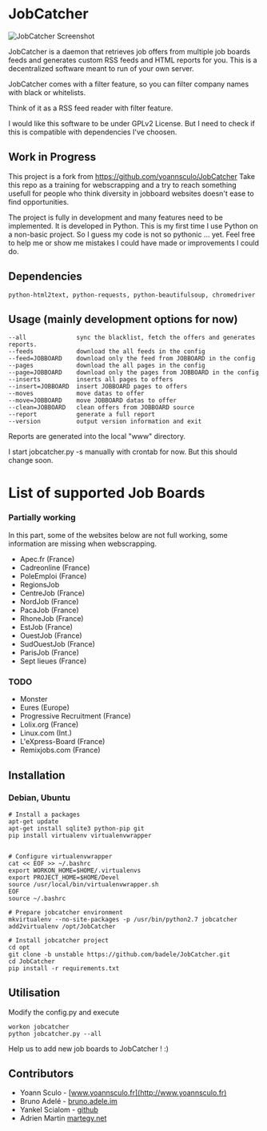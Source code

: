 # JobCatcher

![JobCatcher Screenshot](https://raw.github.com/yoannsculo/JobCatcher/master/screenshots/jobcatcher.png)

JobCatcher is a daemon that retrieves job offers from multiple job boards feeds
and generates custom RSS feeds and HTML reports for you. This is a decentralized
software meant to run of your own server.

JobCatcher comes with a filter feature, so you can filter company names with
black or whitelists.

Think of it as a RSS feed reader with filter feature.

I would like this software to be under GPLv2 License. But I need to check if
this is compatible with dependencies I've choosen.

## Work in Progress

This project is a fork from https://github.com/yoannsculo/JobCatcher
Take this repo as a training for webscrapping and a try to reach something
usefull for people who think diversity in jobboard websites doesn't ease
to find opportunities.

The project is fully in development and many features need to be implemented.
It is developed in Python. This is my first time I use Python on a non-basic
project. So I guess my code is not so pythonic ... yet. Feel free to help me or
show me mistakes I could have made or improvements I could do.

## Dependencies

	python-html2text, python-requests, python-beautifulsoup, chromedriver

## Usage (mainly development options for now)

    --all              sync the blacklist, fetch the offers and generates reports.
    --feeds            download the all feeds in the config
    --feed=JOBBOARD    download only the feed from JOBBOARD in the config
    --pages            download the all pages in the config
    --page=JOBBOARD    download only the pages from JOBBOARD in the config
    --inserts          inserts all pages to offers
    --insert=JOBBOARD  insert JOBBOARD pages to offers
    --moves            move datas to offer
    --move=JOBBOARD    move JOBBOARD datas to offer
    --clean=JOBBOARD   clean offers from JOBBOARD source
    --report           generate a full report
    --version          output version information and exit

Reports are generated into the local "www" directory.

I start jobcatcher.py -s manually with crontab for now. But this should change
soon.

# List of supported Job Boards

### Partially working

In this part, some of the websites below are not full working, some information
are missing when webscrapping.

- Apec.fr (France)
- Cadreonline (France)
- PoleEmploi (France)
- RegionsJob
 - CentreJob (France)
 - NordJob (France)
 - PacaJob (France)
 - RhoneJob (France)
 - EstJob (France)
 - OuestJob (France)
 - SudOuestJob (France)
 - ParisJob (France)
- Sept lieues (France)

### TODO

- Monster
- Eures (Europe)
- Progressive Recruitment (France)
- Lolix.org (France)
- Linux.com (Int.)
- L'eXpress-Board (France)
- Remixjobs.com (France)

## Installation

### Debian, Ubuntu

    # Install a packages
    apt-get update
    apt-get install sqlite3 python-pip git
    pip install virtualenv virtualenvwrapper


    # Configure virtualenvwrapper
    cat << EOF >> ~/.bashrc
    export WORKON_HOME=$HOME/.virtualenvs
    export PROJECT_HOME=$HOME/Devel
    source /usr/local/bin/virtualenvwrapper.sh
    EOF
    source ~/.bashrc

    # Prepare jobcatcher environment
    mkvirtualenv --no-site-packages -p /usr/bin/python2.7 jobcatcher
    add2virtualenv /opt/JobCatcher

    # Install jobcatcher project
    cd opt
    git clone -b unstable https://github.com/badele/JobCatcher.git
    cd JobCatcher
    pip install -r requirements.txt

## Utilisation

Modify the config.py and execute

    workon jobcatcher
    python jobcatcher.py --all


Help us to add new job boards to JobCatcher ! :)

## Contributors

- Yoann Sculo - [www.yoannsculo.fr](http://www.yoannsculo.fr)
- Bruno Adelé - [bruno.adele.im](http://bruno.adele.im)
- Yankel Scialom - [github](https://github.com/yscialom)
- Adrien Martin [martegy.net](martegy.net)